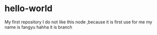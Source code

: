 # hello-world
My first repository
I do not like this node ,because it is first use for me 
my name is fangyu hahha it is branch
